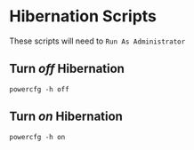 # Hibernation Scripts

These scripts will need to ```Run As Administrator```

## Turn *off* Hibernation

```batch
powercfg -h off
```

## Turn *on* Hibernation

```batch
powercfg -h on
```
